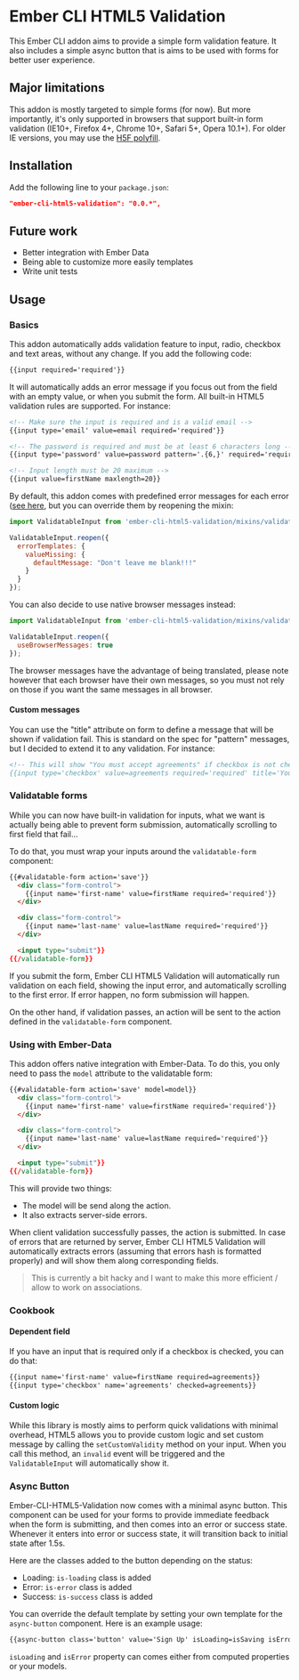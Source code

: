# Ember CLI HTML5 Validation

This Ember CLI addon aims to provide a simple form validation feature. It also includes a simple async button that
is aims to be used with forms for better user experience.

## Major limitations

This addon is mostly targeted to simple forms (for now). But more importantly, it's only supported in browsers
that support built-in form validation (IE10+, Firefox 4+, Chrome 10+, Safari 5+, Opera 10.1+). For older IE versions,
you may use the [H5F polyfill](https://github.com/ryanseddon/H5F).

## Installation

Add the following line to your `package.json`:

```json
"ember-cli-html5-validation": "0.0.*",
```

## Future work

* Better integration with Ember Data
* Being able to customize more easily templates
* Write unit tests

## Usage

### Basics

This addon automatically adds validation feature to input, radio, checkbox and text areas, without any change. If
you add the following code:

```html
{{input required='required'}}
```

It will automatically adds an error message if you focus out from the field with an empty value, or when you submit
the form. All built-in HTML5 validation rules are supported. For instance:

```html
<!-- Make sure the input is required and is a valid email -->
{{input type='email' value=email required='required'}}

<!-- The password is required and must be at least 6 characters long -->
{{input type='password' value=password pattern='.{6,}' required='required'}}

<!-- Input length must be 20 maximum -->
{{input value=firstName maxlength=20}}
```

By default, this addon comes with predefined error messages for each error ([see here](https://github.com/maestrooo/ember-cli-html5-validation/blob/master/addon/mixins/validatable-input.js#L33),
but you can override them by reopening the mixin:

```js
import ValidatableInput from 'ember-cli-html5-validation/mixins/validatable-input';

ValidatableInput.reopen({
  errorTemplates: {
    valueMissing: {
      defaultMessage: "Don't leave me blank!!!"
    }
  }
});
```

You can also decide to use native browser messages instead:

```js
import ValidatableInput from 'ember-cli-html5-validation/mixins/validatable-input';

ValidatableInput.reopen({
  useBrowserMessages: true
});
```

The browser messages have the advantage of being translated, please note however that each browser have their
own messages, so you must not rely on those if you want the same messages in all browser.

#### Custom messages

You can use the "title" attribute on form to define a message that will be shown if validation fail. This is standard
on the spec for "pattern" messages, but I decided to extend it to any validation. For instance:

```html
<!-- This will show "You must accept agreements" if checkbox is not checked}}
{{input type='checkbox' value=agreements required='required' title='You must accept agreements'}}
```

### Validatable forms

While you can now have built-in validation for inputs, what we want is actually being able to prevent form submission,
automatically scrolling to first field that fail...

To do that, you must wrap your inputs around the `validatable-form` component:

```html
{{#validatable-form action='save'}}
  <div class="form-control">
    {{input name='first-name' value=firstName required='required'}}
  </div>

  <div class="form-control">
    {{input name='last-name' value=lastName required='required'}}
  </div>

  <input type="submit"}}
{{/validatable-form}}
```

If you submit the form, Ember CLI HTML5 Validation will automatically run validation on each field, showing the
input error, and automatically scrolling to the first error. If error happen, no form submission will happen.

On the other hand, if validation passes, an action will be sent to the action defined in the `validatable-form`
component.

### Using with Ember-Data

This addon offers native integration with Ember-Data. To do this, you only need to pass the `model` attribute to
the validatable form:

```html
{{#validatable-form action='save' model=model}}
  <div class="form-control">
    {{input name='first-name' value=firstName required='required'}}
  </div>

  <div class="form-control">
    {{input name='last-name' value=lastName required='required'}}
  </div>

  <input type="submit"}}
{{/validatable-form}}
```

This will provide two things:

* The model will be send along the action.
* It also extracts server-side errors.

When client validation successfully passes, the action is submitted. In case of errors that are returned by server,
Ember CLI HTML5 Validation will automatically extracts errors (assuming that errors hash is formatted properly) and
will show them along corresponding fields.

> This is currently a bit hacky and I want to make this more efficient / allow to work on associations.

### Cookbook

#### Dependent field

If you have an input that is required only if a checkbox is checked, you can do that:

```html
{{input name='first-name' value=firstName required=agreements}}
{{input type='checkbox' name='agreements' checked=agreements}}
```

#### Custom logic

While this library is mostly aims to perform quick validations with minimal overhead, HTML5 allows you to provide
custom logic and set custom message by calling the `setCustomValidity` method on your input. When you call this method,
an `invalid` event will be triggered and the `ValidatableInput` will automatically show it.

### Async Button

Ember-CLI-HTML5-Validation now comes with a minimal async button. This component can be used for your forms to provide
immediate feedback when the form is submitting, and then comes into an error or success state. Whenever it enters into
error or success state, it will transition back to initial state after 1.5s.

Here are the classes added to the button depending on the status:

* Loading: `is-loading` class is added
* Error: `is-error` class is added
* Success: `is-success` class is added

You can override the default template by setting your own template for the `async-button` component. Here is
an example usage:

```html
{{async-button class='button' value='Sign Up' isLoading=isSaving isError=isError}}
```

`isLoading` and `isError` property can comes either from computed properties or your models.